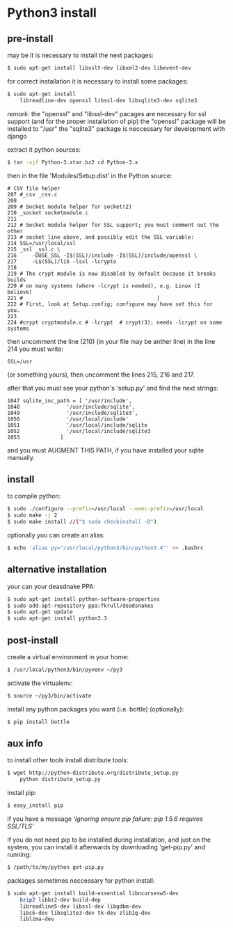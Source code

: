 # Python3 install

## pre-install
may be it is necessary to install the next packages:
```sh
$ sudo apt-get install libxslt-dev libxml2-dev libevent-dev 
```

for correct installation it is necessary to install some packages:
```sh
$ sudo apt-get install
    libreadline-dev openssl libssl-dev libsqlite3-dev sqlite3
```

*remark:*
the "openssl" and "libssl-dev" pacages are necessary for ssl support
(and for the proper installation of pip)
the "openssl" package will be installed to "/usr"
the "sqlite3" package is neccessary for development with django

extract it python sources:
```sh
$ tar -xjf Python-3.xtar.bz2 cd Python-3.x  
```

then in the file 'Modules/Setup.dist' in the Python source:
```
# CSV file helper
207 #_csv _csv.c							
208	
209 # Socket module helper for socket(2)
210 _socket socketmodule.c	
211	
212 # Socket module helper for SSL support; you must comment out the other
213 # socket line above, and possibly edit the SSL variable:
214 SSL=/usr/local/ssl	
215 _ssl _ssl.c \	
216     -DUSE_SSL -I$(SSL)/include -I$(SSL)/include/openssl \
217     -L$(SSL)/lib -lssl -lcrypto	
218	
219 # The crypt module is now disabled by default because it breaks builds
220 # on many systems (where -lcrypt is needed), e.g. Linux (I believe)
221 #											|
222 # First, look at Setup.config; configure may have set this for you.
223
224 #crypt cryptmodule.c # -lcrypt  # crypt(3); needs -lcrypt on some systems
```

then uncomment the line (210) (in your file may be anther line)
in the line 214 you must write:
```
SSL=/usr
```
(or something yours), then uncomment the lines 215, 216 and 217.

after that you must see your python's 'setup.py'
and find the next strings:
```
1047 sqlite_inc_path = [ '/usr/include',
1048 			   '/usr/include/sqlite',
1049			   '/usr/include/sqlite3',
1050			   '/usr/local/include'
1051			   '/usr/local/include/sqlite
1052			   '/usr/local/include/sqlite3
1053			 ]
```
and you must AUGMENT THIS PATH, if you have installed your sqlite manually.


## install

to compile python:
```sh
$ sudo ./configure --prefix=/usr/local --exec-prefix=/usr/local	
$ sudo make -j 2
$ sudo make install //("$ sudo checkinstall -D")
```

optionally you can create an alias:
```sh
$ echo 'alias py="/usr/local/python3/bin/python3.4"' >> .bashrc      
```


## alternative installation
your can your deasdnake PPA:
```sh
$ sudo apt-get install python-software-properties                    
$ sudo add-apt-repository ppa:fkrull/deadsnakes                  
$ sudo apt-get update                                               
$ sudo apt-get install python3.3                                     
```


## post-install
create a virtual environment in your home:
```sh
$ /usr/local/python3/bin/pyvenv ~/py3 
```

activate the virtualenv:
```sh
$ source ~/py3/bin/activate                                          
```

install any python packages you want (i.e. bottle) (optionally):
```sh
$ pip install bottle 
```


## aux info
to install other tools install distribute tools:
```sh
$ wget http://python-distribute.org/distribute_setup.py     
    python distribute_setup.py                     
```

install pip:
```sh
$ easy_install pip
```

if you have a message
*'Ignoring ensure pip failure: pip 1.5.6 requires SSL/TLS'*

if you do not need pip to be installed during installation,
and just on the system, you can install it afterwards 
by downloading 'get-pip.py' and running:
```sh
$ /path/to/my/python get-pip.py
```

packages sometimes neccessary for python install:
```sh
$ sudo apt-get install build-essential libncursesw5-dev	
    bzip2 libbz2-dev build-dep	
    libreadline5-dev libssl-dev libgdbm-dev 
    libc6-dev libsqlite3-dev tk-dev zlib1g-dev 
    liblzma-dev
```
